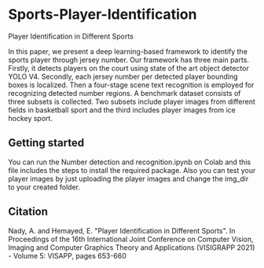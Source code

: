 # Sports-Player-Identification
Player Identification in Different Sports 

In this paper, we present a deep learning-based framework
to identify the sports player through jersey number. Our framework has three main parts. Firstly, it
detects players on the court using state of the art object detector YOLO V4. Secondly, each jersey number
per detected player bounding boxes is localized. Then a four-stage scene text recognition is employed for
recognizing detected number regions. A benchmark dataset consists of three subsets is collected. Two subsets
include player images from different fields in basketball sport and the third includes player images from ice
hockey sport. 

Getting started
----------------------
You can run the Number detection and recognition.ipynb on Colab and this file includes the steps to install the required package.
Also you can test your player images by just uploading the player images and change the img_dir to your created folder. 

Citation
--------------
Nady, A. and Hemayed, E. "Player Identification in Different Sports".
In Proceedings of the 16th International Joint Conference on Computer Vision, Imaging and Computer Graphics Theory and Applications (VISIGRAPP 2021) - Volume 5: VISAPP, pages
653-660
